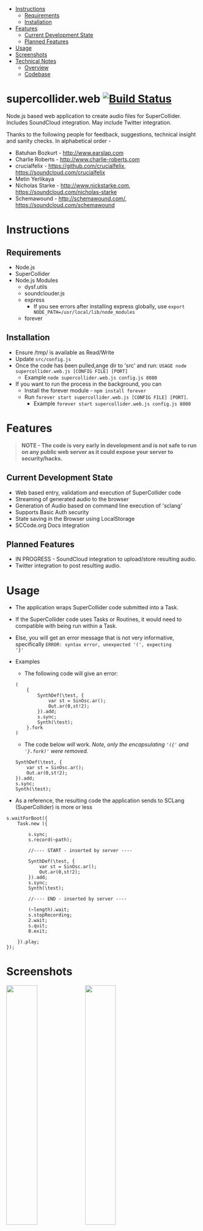- [Instructions](#instructions)
	- [Requirements](#requirements)
	- [Installation](#installation)
- [Features](#features)
	- [Current Development State](#current-development-state)
	- [Planned Features](#planned-features)
- [Usage](#usage)
- [Screenshots](#screenshots)
- [Technical Notes](#technical-notes)
	- [Overview](#overview)
	- [Codebase](#codebase)


supercollider.web [![Build Status](https://travis-ci.org/dysf/supercollider.web.png?branch=master)](https://travis-ci.org/dysf/supercollider.web)
=========

Node.js based web application to create audio files for SuperCollider. Includes SoundCloud integration. May include Twitter integration.


Thanks to the following people for feedback, suggestions, technical insight and sanity checks. In alphabetical order -

- Batuhan Bozkurt - http://www.earslap.com
- Charlie Roberts - http://www.charlie-roberts.com
- crucialfelix - https://github.com/crucialfelix, https://soundcloud.com/crucialfelix
- Metin Yerlikaya
- Nicholas Starke - http://www.nickstarke.com, https://soundcloud.com/nicholas-starke
- Schemawound - http://schemawound.com/, https://soundcloud.com/schemawound


Instructions
=========

Requirements
---------
- Node.js
- SuperCollider
- Node.js Modules
	- dysf.utils
	- soundclouder.js
	- express 
		- If you see errors after installing express globally, use `export NODE_PATH=/usr/local/lib/node_modules`
	- forever


Installation
---------
- Ensure /tmp/ is available as Read/Write
- Update <code>src/config.js</code>
- Once the code has been pulled,ange dir to 'src' and run: `USAGE node supercollider.web.js [CONFIG FILE] [PORT]`
	- Example `node supercollider.web.js config.js 8080`
- If you want to run the process in the background, you can 
  - Install the forever module - `npm install forever`
  - Run `forever start supercollider.web.js [CONFIG FILE] [PORT]`. 
  	- Example `forever start supercollider.web.js config.js 8080`

Features
=========

> **NOTE - The code is very early in development and is not safe to run on any public web server as it could expose your server to security/hacks.**

Current Development State
---------

- Web based entry, validatiom and execution of SuperCollider code
- Streaming of generated audio to the browser
- Generation of Audio based on command line execution of 'sclang'
- Supports Basic Auth security
- State saving in the Browser using LocalStorage
- SCCode.org Docs integration

Planned Features
---------

- IN PROGRESS - SoundCloud integration to upload/store resulting audio.
- Twitter integration to post resulting audio.


Usage
=========

- The application wraps SuperCollider code submitted into a Task. 
- If the SuperCollider code uses Tasks or Routines, it would need to compatible with being run within a Task.
- Else, you will get an error message that is not very informative, specifically <code>ERROR: syntax error, unexpected '(', expecting '}'</code>
- Examples
	- The following code will give an error:


	```
	(
		{
			SynthDef(\test, {
				var st = SinOsc.ar();
				Out.ar(0,st!2);
			}).add;
			s.sync;
			Synth(\test);
		}.fork
	)
	```

	- The code below *will* work. *Note, only the encapsulating `'({'`  and `'}.fork)'` were removed.*

	```
	SynthDef(\test, {
		var st = SinOsc.ar();
		Out.ar(0,st!2);
	}).add;
	s.sync;
	Synth(\test);
	```	

- As a reference, the resulting code the application sends to SCLang (SuperCollider) is more or less

```
s.waitForBoot({
	Task.new ({

		s.sync; 
		s.record(~path);

		//---- START - inserted by server ----

		SynthDef(\test, {
			var st = SinOsc.ar();
			Out.ar(0,st!2);
		}).add;
		s.sync;
		Synth(\test);

		//---- END - inserted by server ----

		(~length).wait;
		s.stopRecording;
		2.wait;
		s.quit;
		0.exit;

	}).play;
});
```

Screenshots
=========

<img src="https://raw.github.com/dysf/supercollider.web/master/docs/image_0.png" width="40%" />
<img src="https://raw.github.com/dysf/supercollider.web/master/docs/image_1.png" width="40%" />
<img src="https://raw.github.com/dysf/supercollider.web/master/docs/image_2.png" width="40%" />
<img src="https://raw.github.com/dysf/supercollider.web/master/docs/image_3.png" width="40%" />
<img src="https://raw.github.com/dysf/supercollider.web/master/docs/image_4.png" width="40%" />
<img src="https://raw.github.com/dysf/supercollider.web/master/docs/image_5.png" width="40%" />
<img src="https://raw.github.com/dysf/supercollider.web/master/docs/image_6.png" width="40%" />


Technical Notes
=========

Overview
---------

- The application allows a user to submit SuperCollider code via a form. 
- The submitted code is then inserted into a template that facilitates command line execution of SuperCollider (sclang) to generate audio.
- Audio is generated in 16bit 44.1kHz AIFF format.
- Via a post-redirect-get pattern, audio is streamed to the browser.

Codebase
---------

- supercollider.web.js: The main js file of the application
- config
	- config/config.js: Template config file that should contain SoundCloud client keys, Log levels etc.
	- config.illegals.js: Illegal keywords
- html: Publish html/js/css files accessible at http://server:port/
- modules: Custom modules for the application that handle request routing, utils, SoundCloud API etc.
- templates: Template SCD files used to generate SuperCollider code send to sclang
- test: Vow tests and reference SuperCollider code that is used for standalone testing of SC integration. 
- docs: misc stuff
	- examples: Sample SuperCollider code that is created, along with the resulting audio.
	- leftovers: Experiments, abandoned ideas etc. that may be of interest.


